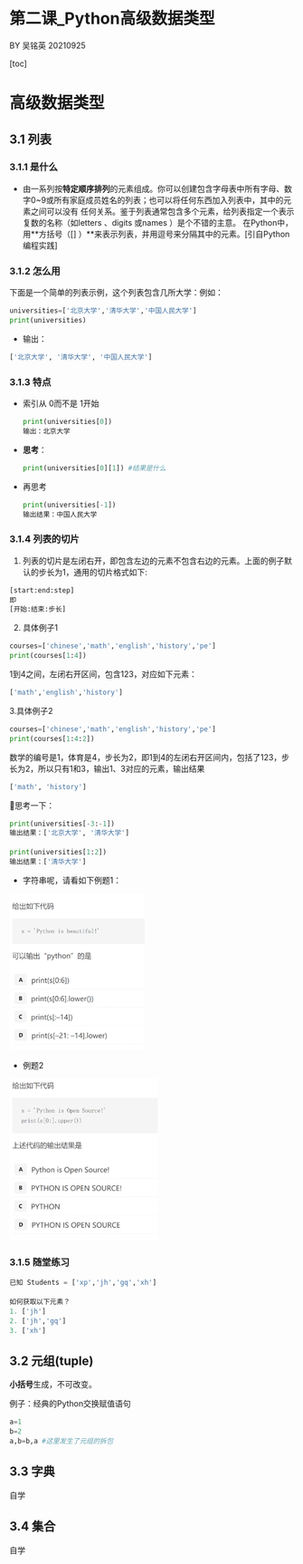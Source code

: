# 第二课_Python高级数据类型

BY 吴铭英 20210925

[toc]



# 高级数据类型

## 3.1 列表

### 3.1.1 是什么

* 由一系列按**特定顺序排列**的元素组成。你可以创建包含字母表中所有字母、数字0~9或所有家庭成员姓名的列表；也可以将任何东西加入列表中，其中的元素之间可以没有 任何关系。鉴于列表通常包含多个元素，给列表指定一个表示复数的名称（如letters 、digits 或names ）是个不错的主意。 在Python中，用**方括号（[] ）**来表示列表，并用逗号来分隔其中的元素。[引自Python编程实践]

### 3.1.2 怎么用

下面是一个简单的列表示例，这个列表包含几所大学：例如：

```python
universities=['北京大学','清华大学','中国人民大学']
print(universities)
```

* 输出：

```python
['北京大学', '清华大学', '中国人民大学']
```

### 3.1.3 特点

* 索引从 0而不是 1开始

  ```python
  print(universities[0])
  输出：北京大学
  ```

* **思考**：

  ```python
  print(universities[0][1]) #结果是什么
  ```

* 再思考

  ```python
  print(universities[-1])
  输出结果：中国人民大学
  ```

### 3.1.4 列表的切片

1. 列表的切片是左闭右开，即包含左边的元素不包含右边的元素。上面的例子默认的步长为1，通用的切片格式如下:

```python
[start:end:step]
即
[开始:结束:步长]
```

2. 具体例子1

```python
courses=['chinese','math','english','history','pe']
print(courses[1:4])
```

1到4之间，左闭右开区间，包含123，对应如下元素：

```python
['math','english','history']
```

3.具体例子2

```python
courses=['chinese','math','english','history','pe']
print(courses[1:4:2])
```

数学的编号是1，体育是4，步长为2，即1到4的左闭右开区间内，包括了123，步长为2，所以只有1和3，输出1、3对应的元素，输出结果

```python
['math', 'history']
```

🤔思考一下：

```python
print(universities[-3:-1])
输出结果：['北京大学', '清华大学']

print(universities[1:2])
输出结果：['清华大学']
```



* 字符串呢，请看如下例题1：

<img src="./pic/11.png" alt="avatar" style="zoom:30%;" align = center/>

*  例题2	

<img src="./pic/12.png" alt="avatar" style="zoom:30%;" align = center/>

### 3.1.5 随堂练习

```python 
已知 Students = ['xp','jh','gq','xh']

如何获取以下元素？
1. ['jh']
2. ['jh','gq']
3. ['xh']
```





## 3.2 元组(tuple)

**小括号**生成，不可改变。

例子：经典的Python交换赋值语句

```python
a=1
b=2
a,b=b,a #这里发生了元组的拆包
```



 





## 3.3 字典

自学

## 3.4 集合

自学